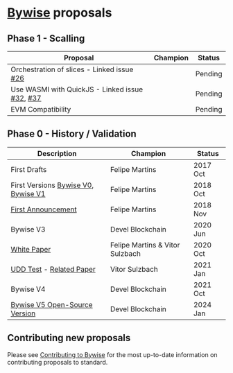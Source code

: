 # [Bywise][bywise_v5] proposals

## Phase 1 - Scalling

| Proposal                                                             | Champion                         | Status    |
| -------------------------------------------------------------------- | -------------------------------- | --------- |
| Orchestration of slices - Linked issue [#26][issue26]                |                                  | Pending   |
| Use WASMI with QuickJS - Linked issue [#32][issue32], [#37][issue37] |                                  | Pending   |
| EVM Compatibility                                                    |                                  | Pending   |

## Phase 0 - History / Validation

| Description                                                   | Champion                         | Status    |
| ------------------------------------------------------------- | -------------------------------- | --------- |
| First Drafts                                                  | Felipe Martins                   | 2017 Oct  |
| First Versions [Bywise V0][bywise_v0], [Bywise V1][bywise_v1] | Felipe Martins                   | 2018 Oct  |
| [First Announcement][bitcointalk]                             | Felipe Martins                   | 2018 Nov  |
| Bywise V3                                                     | Devel Blockchain                 | 2020 Jun  |
| [White Paper][whitepaper]                                     | Felipe Martins & Vitor Sulzbach  | 2020 Oct  |
| [UDD Test][bywise_udd_test] - [Related Paper][P2P2013_041]    | Vitor Sulzbach                   | 2021 Jan  |
| Bywise V4                                                     | Devel Blockchain                 | 2021 Oct  |
| [Bywise V5 Open-Source Version][bywise_v5]                    | Devel Blockchain                 | 2024 Jan  |

## Contributing new proposals

Please see [Contributing to Bywise](https://github.com/DevelBlockchain/bywise/blob/main/docs/design/Contributing.md) for the most up-to-date information on contributing proposals to standard.

[issue37]: https://github.com/DevelBlockchain/bywise/issues/37
[issue32]: https://github.com/DevelBlockchain/bywise/issues/32
[issue26]: https://github.com/DevelBlockchain/bywise/issues/26
[P2P2013_041]: https://www.dpss.inesc-id.pt/~ler/docencia/rcs1314/papers/P2P2013_041.pdf
[issues_32]: https://github.com/DevelBlockchain/bywise/issues/32
[bywise_v5]: https://github.com/DevelBlockchain/bywise
[bywise_v0]: https://gitlab.com/felipebrasil93/moeda-virtual
[bywise_v1]: https://gitlab.com/felipebrasil93/bywise
[bitcointalk]: https://bitcointalk.org/index.php?topic=5077970.new#new
[whitepaper]: https://bywise.org/assets/whitepaper.pdf
[bywise_udd_test]: https://www.youtube.com/watch?v=qOd89rpA82w
